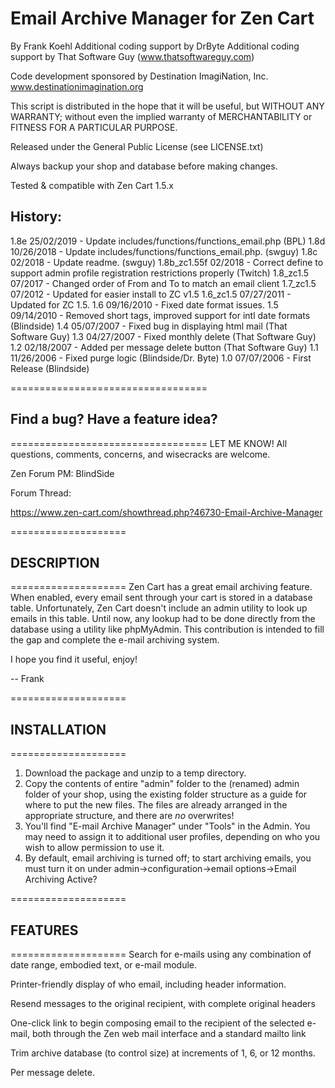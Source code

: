 # Email Archive Manager for Zen Cart
By Frank Koehl
Additional coding support by DrByte
Additional coding support by That Software Guy (www.thatsoftwareguy.com)

Code development sponsored by Destination ImagiNation, Inc.
www.destinationimagination.org

This script is distributed in the hope that it will be useful, but WITHOUT
ANY WARRANTY; without even the implied warranty of MERCHANTABILITY or
FITNESS FOR A PARTICULAR PURPOSE.

Released under the General Public License (see LICENSE.txt)

Always backup your shop and database before making changes.

Tested & compatible with Zen Cart 1.5.x

## History:
1.8e 25/02/2019 - Update includes/functions/functions_email.php (BPL)
1.8d         10/26/2018 - Update includes/functions/functions_email.php. (swguy)
1.8c         02/2018 - Update readme. (swguy)
1.8b_zc1.55f 02/2018 - Correct define to support admin profile registration restrictions properly (Twitch)
1.8_zc1.5 07/2017 - Changed order of From and To to match an email client
1.7_zc1.5 07/2012 - Updated for easier install to ZC v1.5
1.6_zc1.5 07/27/2011 - Updated for ZC 1.5.
1.6 09/16/2010 - Fixed date format issues.
1.5 09/14/2010 - Removed short tags, improved support for intl date formats (Blindside)
1.4 05/07/2007 - Fixed bug in displaying html mail (That Software Guy)
1.3 04/27/2007 - Fixed monthly delete (That Software Guy)
1.2 02/18/2007 - Added per message delete button (That Software Guy)
1.1 11/26/2006 - Fixed purge logic (Blindside/Dr. Byte)
1.0 07/07/2006 - First Release (Blindside)


==================================
## Find a bug?  Have a feature idea?
==================================
LET ME KNOW!
All questions, comments, concerns, and wisecracks are welcome.

Zen Forum PM: BlindSide

Forum Thread:

https://www.zen-cart.com/showthread.php?46730-Email-Archive-Manager

====================
## DESCRIPTION
====================
Zen Cart has a great email archiving feature.  When enabled, every email
sent through your cart is stored in a database table.  Unfortunately,
Zen Cart doesn't include an admin utility to look up emails in this table.
Until now, any lookup had to be done directly from the database using a
utility like phpMyAdmin.  This contribution is intended to fill the gap
and complete the e-mail archiving system.

I hope you find it useful, enjoy!

--
Frank


====================
## INSTALLATION
====================
1. Download the package and unzip to a temp directory.
2. Copy the contents of entire "admin" folder to the (renamed) admin folder of your shop, using the existing folder structure as a guide for where to put the new files. The files are already arranged in the appropriate structure, and there are *no* overwrites!
3. You'll find "E-mail Archive Manager" under "Tools" in the Admin. You may need to assign it to additional user profiles, depending on who you wish to allow permission to use it.
4. By default, email archiving is turned off; to start archiving emails, you must turn it on under
   admin->configuration->email options->Email Archiving Active?


====================
## FEATURES
====================
Search for e-mails using any combination of date range, embodied text, or
e-mail module.

Printer-friendly display of who email, including header information.

Resend messages to the original recipient, with complete original headers

One-click link to begin composing email to the recipient of the selected
e-mail, both through the Zen web mail interface and a standard mailto link

Trim archive database (to control size) at increments of 1, 6, or 12 months.

Per message delete.
